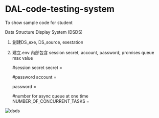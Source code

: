 # DAL-code-testing-system
To show sample code for student

Data Structure Display System (DSDS)

1. 創建DS_exe, DS_source, exestation
2. 建立.env 內部包含 session secret, account, password, promises queue max value
   
   #session secret
   secret = 

   #password
   account =
   
   password = 
   
   #number for async queue at one time
   NUMBER_OF_CONCURRENT_TASKS = 

![dsds](https://github.com/oreo-cloud/DAL-code-testing-system/assets/80167467/51c94826-eff9-424b-848e-149794955b8f)
